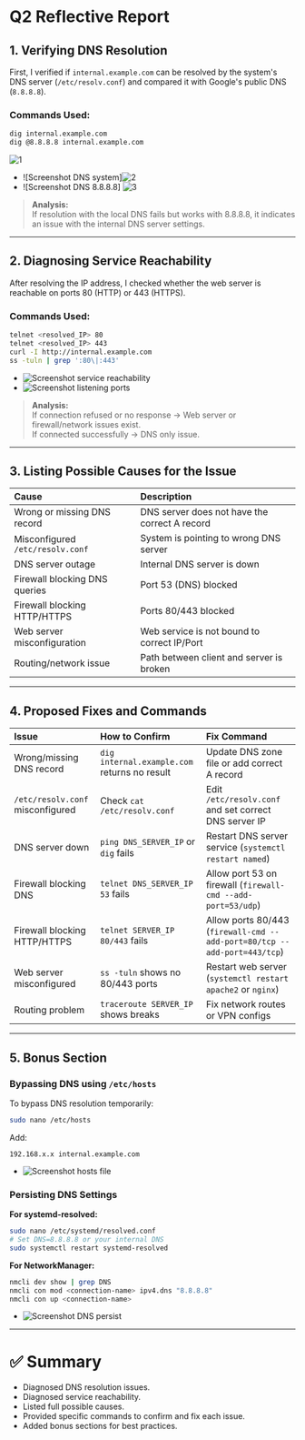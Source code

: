 # Q2 Reflective Report

## 1. Verifying DNS Resolution

First, I verified if `internal.example.com` can be resolved by the system's DNS server (`/etc/resolv.conf`) and compared it with Google's public DNS (`8.8.8.8`).

### Commands Used:
```bash
dig internal.example.com
dig @8.8.8.8 internal.example.com
```
![1](https://github.com/user-attachments/assets/8b9d3e1a-d8f5-49fa-b856-26b32b04031a)
- ![Screenshot DNS system]![2](https://github.com/user-attachments/assets/446a63c6-ef61-46dc-ae82-76be146b29b8)
- ![Screenshot DNS 8.8.8.8] ![3](https://github.com/user-attachments/assets/81404f93-4ae4-492e-b4e2-8b55091c2063)

> **Analysis:**  
> If resolution with the local DNS fails but works with 8.8.8.8, it indicates an issue with the internal DNS server settings.

---

## 2. Diagnosing Service Reachability

After resolving the IP address, I checked whether the web server is reachable on ports 80 (HTTP) or 443 (HTTPS).

### Commands Used:
```bash
telnet <resolved_IP> 80
telnet <resolved_IP> 443
curl -I http://internal.example.com
ss -tuln | grep ':80\|:443'
```

- ![Screenshot service reachability](path/to/screenshot3.png)
- ![Screenshot listening ports](path/to/screenshot4.png)

> **Analysis:**  
> If connection refused or no response → Web server or firewall/network issues exist.  
> If connected successfully → DNS only issue.

---

## 3. Listing Possible Causes for the Issue

| Cause | Description |
|:------|:------------|
| Wrong or missing DNS record | DNS server does not have the correct A record |
| Misconfigured `/etc/resolv.conf` | System is pointing to wrong DNS server |
| DNS server outage | Internal DNS server is down |
| Firewall blocking DNS queries | Port 53 (DNS) blocked |
| Firewall blocking HTTP/HTTPS | Ports 80/443 blocked |
| Web server misconfiguration | Web service is not bound to correct IP/Port |
| Routing/network issue | Path between client and server is broken |

---

## 4. Proposed Fixes and Commands

| Issue | How to Confirm | Fix Command |
|:------|:---------------|:------------|
| Wrong/missing DNS record | `dig internal.example.com` returns no result | Update DNS zone file or add correct A record |
| `/etc/resolv.conf` misconfigured | Check `cat /etc/resolv.conf` | Edit `/etc/resolv.conf` and set correct DNS server IP |
| DNS server down | `ping DNS_SERVER_IP` or `dig` fails | Restart DNS server service (`systemctl restart named`) |
| Firewall blocking DNS | `telnet DNS_SERVER_IP 53` fails | Allow port 53 on firewall (`firewall-cmd --add-port=53/udp`) |
| Firewall blocking HTTP/HTTPS | `telnet SERVER_IP 80/443` fails | Allow ports 80/443 (`firewall-cmd --add-port=80/tcp --add-port=443/tcp`) |
| Web server misconfigured | `ss -tuln` shows no 80/443 ports | Restart web server (`systemctl restart apache2` or `nginx`) |
| Routing problem | `traceroute SERVER_IP` shows breaks | Fix network routes or VPN configs |

---

## 5. Bonus Section

### Bypassing DNS using `/etc/hosts`
To bypass DNS resolution temporarily:

```bash
sudo nano /etc/hosts
```
Add:
```
192.168.x.x internal.example.com
```

- ![Screenshot hosts file](path/to/screenshot5.png)

### Persisting DNS Settings

**For systemd-resolved:**
```bash
sudo nano /etc/systemd/resolved.conf
# Set DNS=8.8.8.8 or your internal DNS
sudo systemctl restart systemd-resolved
```

**For NetworkManager:**
```bash
nmcli dev show | grep DNS
nmcli con mod <connection-name> ipv4.dns "8.8.8.8"
nmcli con up <connection-name>
```

- ![Screenshot DNS persist](path/to/screenshot6.png)

---

# ✅ Summary

- Diagnosed DNS resolution issues.
- Diagnosed service reachability.
- Listed full possible causes.
- Provided specific commands to confirm and fix each issue.
- Added bonus sections for best practices.

